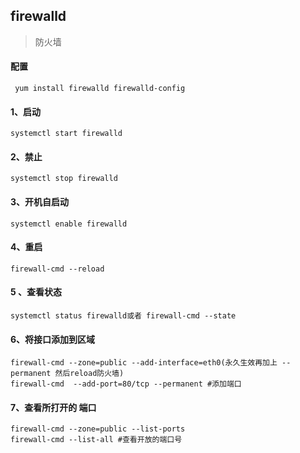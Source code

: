 ## firewalld

> 防火墙

#### 配置 

```shell
 yum install firewalld firewalld-config
```

#### 1、启动

```shell
systemctl start firewalld
```

#### 2、禁止

```shell
systemctl stop firewalld
```

####   3、开机自启动

```shell
systemctl enable firewalld
```

#### 4、重启

```shell
firewall-cmd --reload
```

#### 5 、查看状态

```shell
systemctl status firewalld或者 firewall-cmd --state
```

#### 6、将接口添加到区域

```shell
firewall-cmd --zone=public --add-interface=eth0(永久生效再加上 --permanent 然后reload防火墙)
firewall-cmd  --add-port=80/tcp --permanent #添加端口
```

#### 7、查看所打开的 端口

```shell
firewall-cmd --zone=public --list-ports
firewall-cmd --list-all #查看开放的端口号
```



